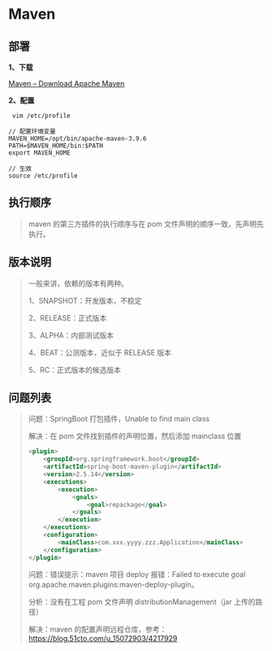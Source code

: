 # Maven

## 部署

**1、下载**

[Maven – Download Apache Maven](https://maven.apache.org/download.cgi)

**2、配置**

```shell
 vim /etc/profile

// 配置环境变量
MAVEN_HOME=/opt/bin/apache-maven-3.9.6
PATH=$MAVEN_HOME/bin:$PATH
export MAVEN_HOME

// 生效
source /etc/profile
```



## 执行顺序

> maven 的第三方插件的执行顺序与在 pom 文件声明的顺序一致，先声明先执行。

## 版本说明

> 一般来讲，依赖的版本有两种。
> 
> 1、SNAPSHOT：开发版本，不稳定
> 
> 2、RELEASE：正式版本
> 
> 3、ALPHA：内部测试版本
> 
> 4、BEAT：公测版本，近似于 RELEASE 版本
> 
> 5、RC：正式版本的候选版本

## 问题列表

> 问题：SpringBoot 打包插件，Unable to find main class
> 
> 解决：在 pom 文件找到插件的声明位置，然后添加 mainclass 位置
> 
> ```xml
> <plugin>
>     <groupId>org.springframework.boot</groupId>
>     <artifactId>spring-boot-maven-plugin</artifactId>
>     <version>2.5.14</version>
>     <executions>
>         <execution>
>             <goals>
>                 <goal>repackage</goal>
>             </goals>
>         </execution>
>     </executions>
>     <configuration>
>         <mainClass>com.xxx.yyyy.zzz.Application</mainClass>
>     </configuration>
> </plugin>
> ```
> 
> 问题：错误提示：maven 项目 deploy 报错：Failed to execute goal org.apache.maven.plugins:maven-deploy-plugin。
> 
> 分析：没有在工程 pom 文件声明 distributionManagement（jar 上传的路径）
> 
> 解决：maven 的配置声明远程仓库，参考：https://blog.51cto.com/u_15072903/4217929
